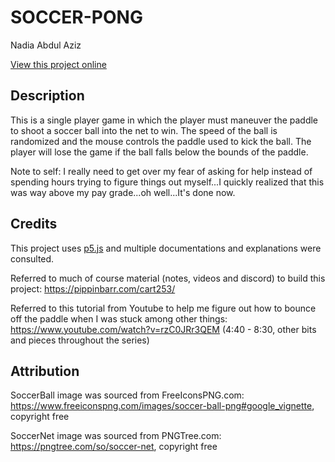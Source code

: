 # SOCCER-PONG

Nadia Abdul Aziz

[View this project online](URL_FOR_THE_RUNNING_PROJECT)

## Description

This is a single player game in which the player must maneuver the paddle to shoot a soccer ball into the net to win. The speed of the ball is randomized and the mouse controls the paddle used to kick the ball. The player will lose the game if the ball falls below the bounds of the paddle. 

Note to self: I really need to get over my fear of asking for help instead of spending hours trying to figure things out myself...I quickly realized that this was way above my pay grade...oh well...It's done now.

## Credits

This project uses [p5.js](https://p5js.org) and multiple documentations and explanations were consulted.

Referred to much of course material (notes, videos and discord) to build this project: https://pippinbarr.com/cart253/ 

Referred to this tutorial from Youtube to help me figure out how to bounce off the paddle when I was stuck among other things: https://www.youtube.com/watch?v=rzC0JRr3QEM (4:40 - 8:30, other bits and pieces throughout the series)


## Attribution

SoccerBall image was sourced from FreeIconsPNG.com: https://www.freeiconspng.com/images/soccer-ball-png#google_vignette, copyright free

SoccerNet image was sourced from PNGTree.com: https://pngtree.com/so/soccer-net, copyright free
